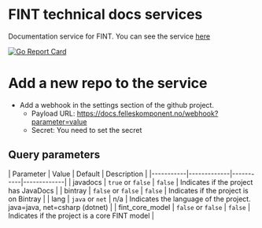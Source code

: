# FINT technical docs services
Documentation service for FINT. You can see the service [here](https://docs.felleskomponent.no)

[![Go Report Card](https://goreportcard.com/badge/github.com/FINTprosjektet/fint-tech-docs-service)](https://goreportcard.com/report/github.com/FINTprosjektet/fint-tech-docs-service)

# Add a new repo to the service

* Add a webhook in the settings section of the github project. 
    * Payload URL: https://docs.felleskomponent.no/webhook?parameter=value
    * Secret: You need to set the secret
    
## Query parameters

   | Parameter | Value | Default | Description |
    |-----------|-------------|-----------|-------------|
    | javadocs | `true` or `false`  | `false` | Indicates if the project has JavaDocs |
    | bintray | `false` or `false`  | `false` | Indicates if the project is on Bintray |
    | lang | `java` or `net` | n/a | Indicates the language of the project. java=java, net=csharp (dotnet) |
    | fint_core_model | `false` or `false` | `false` | Indicates if the project is a core FINT model |